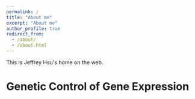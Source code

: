 ```yaml
---
permalink: /
title: "About me"
excerpt: "About me"
author_profile: true
redirect_from: 
  - /about/
  - /about.html
---
```


This is Jeffrey Hsu's home on the web.

Genetic Control of Gene Expression
======


